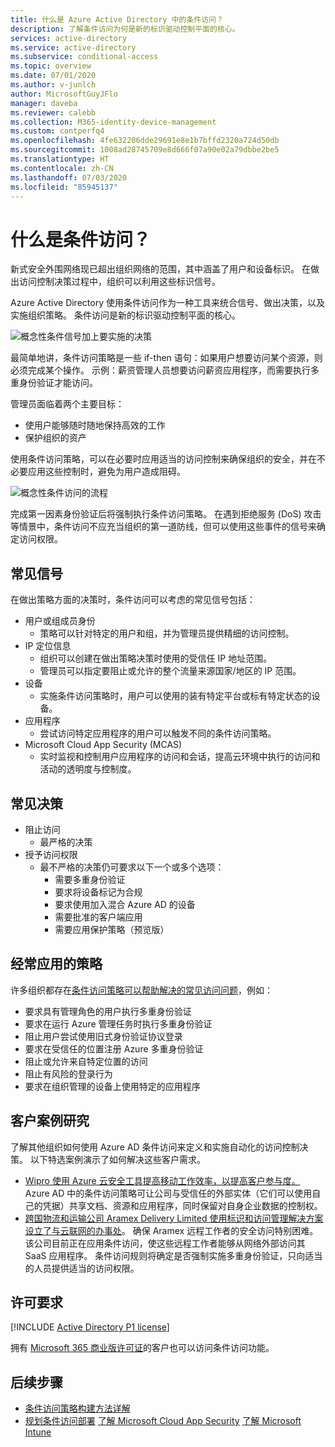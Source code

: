 ```yaml
---
title: 什么是 Azure Active Directory 中的条件访问？
description: 了解条件访问为何是新的标识驱动控制平面的核心。
services: active-directory
ms.service: active-directory
ms.subservice: conditional-access
ms.topic: overview
ms.date: 07/01/2020
ms.author: v-junlch
author: MicrosoftGuyJFlo
manager: daveba
ms.reviewer: calebb
ms.collection: M365-identity-device-management
ms.custom: contperfq4
ms.openlocfilehash: 4fe632206dde29691e8e1b7bffd2320a724d50db
ms.sourcegitcommit: 1008ad28745709e8d666f07a90e02a79dbbe2be5
ms.translationtype: HT
ms.contentlocale: zh-CN
ms.lasthandoff: 07/03/2020
ms.locfileid: "85945137"
---
```

# <a name="what-is-conditional-access"></a>什么是条件访问？

新式安全外围网络现已超出组织网络的范围，其中涵盖了用户和设备标识。 在做出访问控制决策过程中，组织可以利用这些标识信号。 

Azure Active Directory 使用条件访问作为一种工具来统合信号、做出决策，以及实施组织策略。 条件访问是新的标识驱动控制平面的核心。

![概念性条件信号加上要实施的决策](./media/overview/conditional-access-signal-decision-enforcement.png)

最简单地讲，条件访问策略是一些 if-then 语句：如果用户想要访问某个资源，则必须完成某个操作。 示例：薪资管理人员想要访问薪资应用程序，而需要执行多重身份验证才能访问。

管理员面临着两个主要目标：

- 使用户能够随时随地保持高效的工作
- 保护组织的资产

使用条件访问策略，可以在必要时应用适当的访问控制来确保组织的安全，并在不必要应用这些控制时，避免为用户造成阻碍。

![概念性条件访问的流程](./media/overview/conditional-access-overview-how-it-works.png)

完成第一因素身份验证后将强制执行条件访问策略。 在遇到拒绝服务 (DoS) 攻击等情景中，条件访问不应充当组织的第一道防线，但可以使用这些事件的信号来确定访问权限。

## <a name="common-signals"></a>常见信号

在做出策略方面的决策时，条件访问可以考虑的常见信号包括：

- 用户或组成员身份
   - 策略可以针对特定的用户和组，并为管理员提供精细的访问控制。
- IP 定位信息
   - 组织可以创建在做出策略决策时使用的受信任 IP 地址范围。 
   - 管理员可以指定要阻止或允许的整个流量来源国家/地区的 IP 范围。
- 设备
   - 实施条件访问策略时，用户可以使用的装有特定平台或标有特定状态的设备。
- 应用程序
   - 尝试访问特定应用程序的用户可以触发不同的条件访问策略。 
- Microsoft Cloud App Security (MCAS)
   - 实时监视和控制用户应用程序的访问和会话，提高云环境中执行的访问和活动的透明度与控制度。

## <a name="common-decisions"></a>常见决策

- 阻止访问
   - 最严格的决策
- 授予访问权限
   - 最不严格的决策仍可要求以下一个或多个选项：
      - 需要多重身份验证
      - 要求将设备标记为合规
      - 要求使用加入混合 Azure AD 的设备
      - 需要批准的客户端应用
      - 需要应用保护策略（预览版）

## <a name="commonly-applied-policies"></a>经常应用的策略

许多组织都存在[条件访问策略可以帮助解决的常见访问问题](concept-conditional-access-policy-common.md)，例如：

- 要求具有管理角色的用户执行多重身份验证
- 要求在运行 Azure 管理任务时执行多重身份验证
- 阻止用户尝试使用旧式身份验证协议登录
- 要求在受信任的位置注册 Azure 多重身份验证
- 阻止或允许来自特定位置的访问
- 阻止有风险的登录行为
- 要求在组织管理的设备上使用特定的应用程序

## <a name="customer-case-studies"></a>客户案例研究

了解其他组织如何使用 Azure AD 条件访问来定义和实施自动化的访问控制决策。 以下特选案例演示了如何解决这些客户需求。

* [Wipro 使用 Azure 云安全工具提高移动工作效率，以提高客户参与度。](https://customers.microsoft.com/story/wipro-professional-services-enterprise-mobility-security) Azure AD 中的条件访问策略可让公司与受信任的外部实体（它们可以使用自己的凭据）共享文档、资源和应用程序，同时保留对自身企业数据的控制权。
* [跨国物流和运输公司 Aramex Delivery Limited 使用标识和访问管理解决方案设立了与云联网的办事处](https://customers.microsoft.com/story/aramex-azure-active-directory-travel-transportation-united-arab-emirates-en)。 确保 Aramex 远程工作者的安全访问特别困难。 该公司目前正在应用条件访问，使这些远程工作者能够从网络外部访问其 SaaS 应用程序。 条件访问规则将确定是否强制实施多重身份验证，只向适当的人员提供适当的访问权限。

## <a name="license-requirements"></a>许可要求

[!INCLUDE [Active Directory P1 license](../../../includes/active-directory-p1-license.md)]

拥有 [Microsoft 365 商业版许可证](https://docs.microsoft.com/office365/servicedescriptions/microsoft-365-service-descriptions/microsoft-365-business-service-description)的客户也可以访问条件访问功能。 

## <a name="next-steps"></a>后续步骤

- [条件访问策略构建方法详解](concept-conditional-access-policies.md)
- [规划条件访问部署](plan-conditional-access.md)
[了解 Microsoft Cloud App Security](https://docs.microsoft.com/cloud-app-security/what-is-cloud-app-security)
[了解 Microsoft Intune](https://docs.microsoft.com/intune/index)

